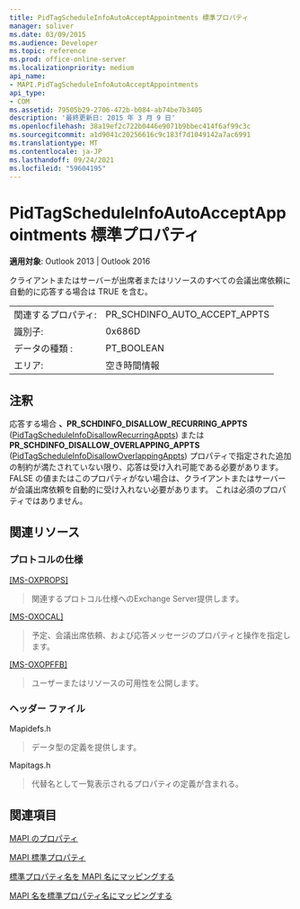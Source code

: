 ```yaml
---
title: PidTagScheduleInfoAutoAcceptAppointments 標準プロパティ
manager: soliver
ms.date: 03/09/2015
ms.audience: Developer
ms.topic: reference
ms.prod: office-online-server
ms.localizationpriority: medium
api_name:
- MAPI.PidTagScheduleInfoAutoAcceptAppointments
api_type:
- COM
ms.assetid: 79505b29-2706-472b-b084-ab74be7b3405
description: '最終更新日: 2015 年 3 月 9 日'
ms.openlocfilehash: 38a19ef2c722b0446e9071b9bbec414f6af99c3c
ms.sourcegitcommit: a1d9041c20256616c9c183f7d1049142a7ac6991
ms.translationtype: MT
ms.contentlocale: ja-JP
ms.lasthandoff: 09/24/2021
ms.locfileid: "59604195"
---
```

# <a name="pidtagscheduleinfoautoacceptappointments-canonical-property"></a>PidTagScheduleInfoAutoAcceptAppointments 標準プロパティ

  
  
**適用対象**: Outlook 2013 | Outlook 2016 
  
クライアントまたはサーバーが出席者またはリソースのすべての会議出席依頼に自動的に応答する場合は TRUE を含む。
  
|||
|:-----|:-----|
|関連するプロパティ:  <br/> |PR_SCHDINFO_AUTO_ACCEPT_APPTS  <br/> |
|識別子:  <br/> |0x686D  <br/> |
|データの種類 :   <br/> |PT_BOOLEAN  <br/> |
|エリア:  <br/> |空き時間情報  <br/> |
   
## <a name="remarks"></a>注釈

応答する場合 **、PR_SCHDINFO_DISALLOW_RECURRING_APPTS** ([PidTagScheduleInfoDisallowRecurringAppts](pidtagscheduleinfodisallowrecurringappts-canonical-property.md)) または **PR_SCHDINFO_DISALLOW_OVERLAPPING_APPTS** ([PidTagScheduleInfoDisallowOverlappingAppts](pidtagscheduleinfodisallowoverlappingappts-canonical-property.md)) プロパティで指定された追加の制約が満たされていない限り、応答は受け入れ可能である必要があります。 FALSE の値またはこのプロパティがない場合は、クライアントまたはサーバーが会議出席依頼を自動的に受け入れない必要があります。 これは必須のプロパティではありません。
  
## <a name="related-resources"></a>関連リソース

### <a name="protocol-specifications"></a>プロトコルの仕様

[[MS-OXPROPS]](https://msdn.microsoft.com/library/f6ab1613-aefe-447d-a49c-18217230b148%28Office.15%29.aspx)
  
> 関連するプロトコル仕様へのExchange Server提供します。
    
[[MS-OXOCAL]](https://msdn.microsoft.com/library/09861fde-c8e4-4028-9346-e7c214cfdba1%28Office.15%29.aspx)
  
> 予定、会議出席依頼、および応答メッセージのプロパティと操作を指定します。
    
[[MS-OXOPFFB]](https://msdn.microsoft.com/library/1a527299-7211-4d27-a74c-b69bd0746320%28Office.15%29.aspx)
  
> ユーザーまたはリソースの可用性を公開します。
    
### <a name="header-files"></a>ヘッダー ファイル

Mapidefs.h
  
> データ型の定義を提供します。
    
Mapitags.h
  
> 代替名として一覧表示されるプロパティの定義が含まれる。
    
## <a name="see-also"></a>関連項目



[MAPI のプロパティ](mapi-properties.md)
  
[MAPI 標準プロパティ](mapi-canonical-properties.md)
  
[標準プロパティ名を MAPI 名にマッピングする](mapping-canonical-property-names-to-mapi-names.md)
  
[MAPI 名を標準プロパティ名にマッピングする](mapping-mapi-names-to-canonical-property-names.md)

